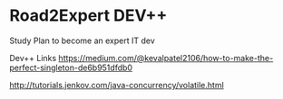 # Road2Expert DEV++
Study Plan to become an expert IT dev

Dev++ Links
https://medium.com/@kevalpatel2106/how-to-make-the-perfect-singleton-de6b951dfdb0

http://tutorials.jenkov.com/java-concurrency/volatile.html


